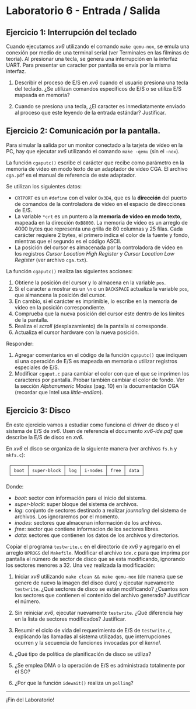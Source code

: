 # Laboratorio 6 - Entrada / Salida

## Ejercicio 1: Interrupción del teclado

Cuando ejecutamos _xv6_ utilizando el comando `make qemu-nox`, se emula una conexión por medio de una terminal serial (ver Terminales en las filminas de teoría). Al presionar una tecla, se genera una interrupción en la interfaz UART. Para presentar un caracter por pantalla se envía por la misma interfaz.

1. Describir el proceso de E/S en _xv6_ cuando el usuario presiona una tecla del teclado. ¿Se utilizan comandos específicos de E/S o se utiliza E/S mapeada en memoria?

2. Cuando se presiona una tecla, ¿El caracter es inmediatamente enviado al proceso que este leyendo de la entrada estándar? Justificar.

## Ejercicio 2: Comunicación por la pantalla.
Para simular la salida por un monitor conectado a la tarjeta de vídeo en la PC, hay que ejecutar _xv6_ utilizando el comando `make -qemu` (sin el `-nox`).

La función `cgaputc()` escribe el carácter que recibe como parámetro en la memoria de video en modo texto de un adaptador de vídeo CGA. El archivo `cga.pdf` es el manual de referencia de este adaptador. 

Se utilizan los siguientes datos:
- `CRTPORT` es un `#define` con el valor `0x3D4`, que es la **dirección** del puerto de comandos de la controladora de vídeo en el espacio de direcciones de E/S.
- La variable `*crt` es un puntero a la **memoria de video en modo texto**, mapeada en la dirección `0xB8000`. La memoria de vídeo es un arreglo de 4000 bytes que representa una grilla de 80 columnas y 25 filas. Cada carácter requiere 2 bytes, el primero indica el color de la fuente y fondo, mientras que el segundo es el código ASCII.
- La posición del cursor es almacenada por la controladora de vídeo en los registros _Cursor Location High Register_ y _Cursor Location Low Register_ (ver archivo `cga.txt`).

La función `cgaputc()` realiza las siguientes acciones:
1. Obtiene la posición del cursor y lo almacena en la variable `pos`.
3. Si el caracter a mostrar es un `\n` o un `BACKSPACE` actualiza la variable `pos`, que almancena la posición del cursor.
2. En cambio, si el carácter es imprimible, lo escribe en la memoria de vídeo en la posición correspondiente. 
4. Comprueba que la nueva posición del cursor este dentro de los límites de la pantalla.
5. Realiza el _scroll_ (desplazamiento) de la pantalla si corresponde.
6. Actualiza el cursor hardware con la nueva posición.

Responder:
1. Agregar comentarios en el código de la función `cgaputc()` que indiquen si una operación de E/S es mapeada en memoria o utilizar registros especiales de E/S. 
2. Modificar `cgaput.c` para cambiar el color con que el que se imprimen los caracteres por pantalla. Probar también cambiar el color de fondo. Ver la sección *Alphanumeric Modes* (pag. 10) en la documentación CGA (recordar que Intel usa *little-endian*). 

## Ejercicio 3: Disco

En este ejercicio vamos a estudiar como funciona el _driver_ de disco y el sistema de E/S de _xv6_. Usen de referencia el documento _xv6-ide.pdf_ que describe la E/S de disco en _xv6_.

En _xv6_ el disco se organiza de la siguiente manera (ver archivos `fs.h` y `mkfs.c`):
```
 ┌──────┬─────────────┬─────┬─────────┬──────┬──────┐
 │ boot │ super-block │ log │ i-nodes │ free │ data │
 └──────┴─────────────┴─────┴─────────┴──────┴──────┘
```
Donde:
- _boot_: sector con información para el inicio del sistema.
- _super-block_: super bloque del sistema de archivos.
- _log_: conjunto de sectores destinado a realizar _journaling_ del sistema de archivos. Los ignoraremos por el momento.
- _inodes_: sectores que almacenan información de los archivos.
- _free_: sector que contiene informacion de los sectores libres.
- _data_: sectores que contienen los datos de los archivos y directorios.

Copiar el programa `testwrite.c` en el directorio de _xv6_ y agregarlo en el arreglo `UPROGS` del `Makefile`. Modificar el archivo `ide.c` para que imprima por pantalla el número de sector de disco que se esta modificando, ignorando los sectores menores a 32. Una vez realizada la modificación:

1. Iniciar _xv6_ utilizando `make clean && make qemu-nox` (de manera que se genere de nuevo la imagen del disco duro) y ejecutar nuevamente `testwrite`. ¿Qué sectores de disco se están modificando? ¿Cuantos son los sectores que contienen el contenido del archivo generado? Justificar el número.

2. Sin reiniciar _xv6_, ejecutar nuevamente `testwrite`. ¿Qué diferencia hay en la lista de sectores modificados? Justificar.

3. Resumir el ciclo de vida del requerimiento de E/S de `testwrite.c`, explicando las llamadas al sistema utilizadas, que interrupciones ocurren y la secuencia de funciones invocadas por el _kernel_.

4. ¿Qué tipo de política de planificación de disco se utiliza?

5. ¿Se emplea DMA o la operación de E/S es administrada totalmente por el SO?

6. ¿Por que la función `idewait()` realiza un `polling`?

---

¡Fin del Laboratorio!
